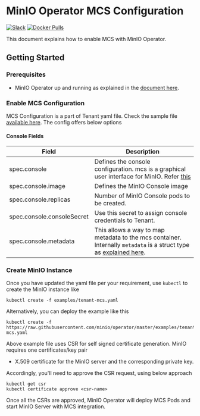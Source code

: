 # MinIO Operator MCS Configuration

[![Slack](https://slack.min.io/slack?type=svg)](https://slack.min.io)
[![Docker Pulls](https://img.shields.io/docker/pulls/minio/k8s-operator.svg?maxAge=604800)](https://hub.docker.com/r/minio/k8s-operator)

This document explains how to enable MCS with MinIO Operator.

## Getting Started

### Prerequisites

- MinIO Operator up and running as explained in the [document here](https://github.com/minio/operator#create-operator-and-related-resources).

### Enable MCS Configuration

MCS Configuration is a part of Tenant yaml file. Check the sample file [available here](https://raw.githubusercontent.com/minio/operator/master/examples/tenant-mcs.yaml). The config offers below options

#### Console Fields

| Field                 | Description |
|-----------------------|-------------|
| spec.console | Defines the console configuration. mcs is a graphical user interface for MinIO. Refer [this](https://github.com/minio/mcs) |
| spec.console.image | Defines the MinIO Console image |
| spec.console.replicas | Number of MinIO Console pods to be created. |
| spec.console.consoleSecret | Use this secret to assign console credentials to Tenant. |
| spec.console.metadata | This allows a way to map metadata to the mcs container. Internally `metadata` is a struct type as [explained here](https://godoc.org/k8s.io/apimachinery/pkg/apis/meta/v1#ObjectMeta). |

### Create MinIO Instance

Once you have updated the yaml file per your requirement, use `kubectl` to create the MinIO instance like

```
kubectl create -f examples/tenant-mcs.yaml
```

Alternatively, you can deploy the example like this

```
kubectl create -f https://raw.githubusercontent.com/minio/operator/master/examples/tenant-mcs.yaml
```

Above example file uses CSR for self signed certificate generation. MinIO requires one certificates/key pair 

- X.509 certificate for the MinIO server and the corresponding private key.

Accordingly, you'll need to approve the CSR request, using below approach

```
kubectl get csr
kubectl certificate approve <csr-name>
```

Once all the CSRs are approved, MinIO Operator will deploy MCS Pods and start MinIO Server with MCS integration.
